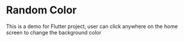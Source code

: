 # Random Color

This is a demo for Flutter project, user can click anywhere on the home screen to change the background color
